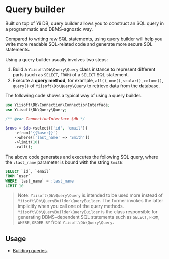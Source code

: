 # Query builder

Built on top of Yii DB, query builder allows you to construct an SQL query in a programmatic and DBMS-agnostic way.

Compared to writing raw SQL statements, using query builder will help you write more readable SQL-related code
and generate more secure SQL statements.

Using a query builder usually involves two steps:

1. Build a `Yiisoft\Db\Query\Query` class instance to represent different parts (such as `SELECT`, `FROM`) of a `SELECT`
   SQL statement.
2. Execute a **query method**, for example, `all()`, `one()`, `scalar()`, `column()`, `query()` of
   `Yiisoft\Db\Query\Query` to retrieve data from the database.

The following code shows a typical way of using a query builder.

```php
use Yiisoft\Db\Connection\ConnectionInterface;
use Yiisoft\Db\Query\Query;

/** @var ConnectionInterface $db */

$rows = $db->select(['id', 'email'])
    ->from('{{%user}}')
    ->where(['last_name' => 'Smith'])
    ->limit(10)
    ->all();
```

The above code generates and executes the following SQL query, where the `:last_name` parameter is bound with
the string `Smith`:

```sql
SELECT `id`, `email` 
FROM `user`
WHERE `last_name` = :last_name
LIMIT 10
```

> Note: `Yiisoft\Db\Query\Query` is intended to be used more instead of `Yiisoft\Db\QueryBuilder\QueryBuilder`.
> The former invokes the latter implicitly when you call one of the query methods.
> `Yiisoft\Db\QueryBuilder\QueryBuilder` is the class responsible for generating DBMS-dependent SQL statements such as
> `SELECT`, `FROM`, `WHERE`, `ORDER BY` from `Yiisoft\Db\Query\Query`.

## Usage

- [Building queries](query-builder/building-queries.md).

